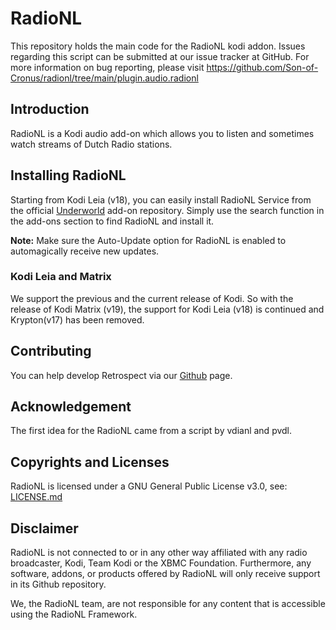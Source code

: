 # RadioNL
This repository holds the main code for the RadioNL kodi addon. Issues regarding this script can be submitted at our issue tracker at GitHub. For more information on bug reporting, please visit https://github.com/Son-of-Cronus/radionl/tree/main/plugin.audio.radionl
## Introduction
RadioNL is a Kodi audio add-on which allows you to listen and sometimes watch streams of Dutch Radio stations.
## Installing RadioNL
Starting from Kodi Leia (v18), you can easily install RadioNL Service from the official <a href="https://github.com/Son-of-Cronus/underworld/tree/master/repository.underworld/" rel="nofollow">Underworld</a> add-on repository. Simply use the search function in the add-ons section to find RadioNL and install it.

<strong>Note:</strong> Make sure the Auto-Update option for RadioNL is enabled to automagically receive new updates.

### Kodi Leia and Matrix
We support the previous and the current release of Kodi. So with the release of Kodi Matrix (v19), the support for Kodi Leia (v18) is continued and Krypton(v17) has been removed.
## Contributing
You can help develop Retrospect via our <a href="https://github.com/Son-of-Cronus/radionl/tree/main/plugin.audio.radionl/" rel="nofollow">Github</a> page.
## Acknowledgement
The first idea for the RadioNL came from a script by vdianl and pvdl.
## Copyrights and Licenses
RadioNL is licensed under a GNU General Public License v3.0, see: <a href="https://github.com/Son-of-Cronus/radionl/blob/main/LICENSE.md" rel="nofollow">LICENSE.md</a>
## Disclaimer
RadioNL is not connected to or in any other way affiliated with any radio broadcaster, Kodi, Team Kodi or the XBMC Foundation. Furthermore, any software, addons, or products offered by RadioNL will only receive support in its Github repository.

We, the RadioNL team, are not responsible for any content that is accessible using the RadioNL Framework.
